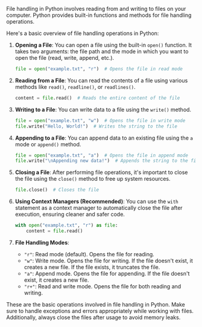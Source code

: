 File handling in Python involves reading from and writing to files on your computer. Python provides built-in functions and methods for file handling operations.

Here's a basic overview of file handling operations in Python:

1. **Opening a File**: You can open a file using the built-in `open()` function. It takes two arguments: the file path and the mode in which you want to open the file (read, write, append, etc.).

   ```python
   file = open("example.txt", "r")  # Opens the file in read mode
   ```

2. **Reading from a File**: You can read the contents of a file using various methods like `read()`, `readline()`, or `readlines()`.

   ```python
   content = file.read()  # Reads the entire content of the file
   ```

3. **Writing to a File**: You can write data to a file using the `write()` method.

   ```python
   file = open("example.txt", "w")  # Opens the file in write mode
   file.write("Hello, World!")  # Writes the string to the file
   ```

4. **Appending to a File**: You can append data to an existing file using the `a` mode or `append()` method.

   ```python
   file = open("example.txt", "a")  # Opens the file in append mode
   file.write("\nAppending new data!")  # Appends the string to the file
   ```

5. **Closing a File**: After performing file operations, it's important to close the file using the `close()` method to free up system resources.

   ```python
   file.close()  # Closes the file
   ```

6. **Using Context Managers (Recommended)**: You can use the `with` statement as a context manager to automatically close the file after execution, ensuring cleaner and safer code.

   ```python
   with open("example.txt", "r") as file:
       content = file.read()
   ```

7. **File Handling Modes**:
   - `"r"`: Read mode (default). Opens the file for reading.
   - `"w"`: Write mode. Opens the file for writing. If the file doesn't exist, it creates a new file. If the file exists, it truncates the file.
   - `"a"`: Append mode. Opens the file for appending. If the file doesn't exist, it creates a new file.
   - `"r+"`: Read and write mode. Opens the file for both reading and writing.

These are the basic operations involved in file handling in Python. Make sure to handle exceptions and errors appropriately while working with files. Additionally, always close the files after usage to avoid memory leaks.
